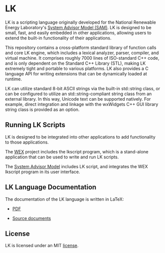 # LK

LK is a scripting language originally developed for the National Renewable Energy Laboratory's [System Advisor Model (SAM)](https://sam.nrel.gov). LK is designed to be small, fast, and easily embedded in other applications, allowing users to extend the built-in functionality of their applications.

This repository contains a cross-platform standard library of function calls and core LK engine, which includes a lexical analyzer, parser, compiler, and virtual machine. It comprises roughly 7000 lines of ISO-standard C++ code, and is only dependent on the Standard C++ Library (STL), making LK extremely tight and portable to various platforms. LK also provides a C language API for writing extensions that can be dynamically loaded at runtime.

LK can utilize standard 8-bit ASCII strings via the built-in std::string class, or can be configured to utilize an std::string-compliant string class from an external library. In this way, Unicode text can be supported natively. For example, direct integration and linkage with the wxWidgets C++ GUI library string class is provided as an option.

## Running LK Scripts

LK is designed to be integrated into other applications to add functionality to those applications.

The [WEX](https://github.com/NREL/wex) project includes the lkscript program, which is a stand-alone application that can be used to write and run LK scripts.

The [System Advisor Model](https://sam.nrel.gov) includes LK script, and integrates the WEX lkscript program in its user interface.

## LK Language Documentation

The documentation of the LK language is written in LaTeX:

* [PDF](https://github.com/NREL/lk/blob/develop/doc/lk_guide.pdf)

* [Source documents](/doc)

## License

LK is licensed under an MIT [license](/license.md).
